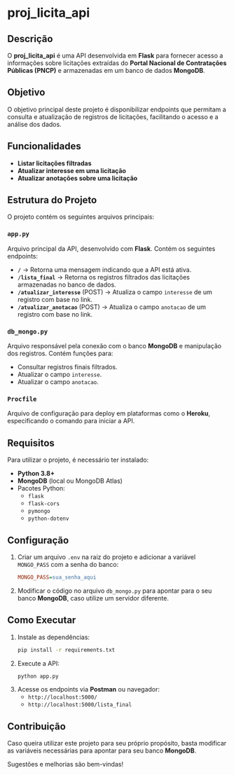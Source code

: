# proj_licita_api

## Descrição
O **proj_licita_api** é uma API desenvolvida em **Flask** para fornecer acesso a informações sobre licitações extraídas do **Portal Nacional de Contratações Públicas (PNCP)** e armazenadas em um banco de dados **MongoDB**.

## Objetivo
O objetivo principal deste projeto é disponibilizar endpoints que permitam a consulta e atualização de registros de licitações, facilitando o acesso e a análise dos dados.

## Funcionalidades
- **Listar licitações filtradas**
- **Atualizar interesse em uma licitação**
- **Atualizar anotações sobre uma licitação**

## Estrutura do Projeto
O projeto contém os seguintes arquivos principais:

### `app.py`
Arquivo principal da API, desenvolvido com **Flask**. Contém os seguintes endpoints:
- **`/`** → Retorna uma mensagem indicando que a API está ativa.
- **`/lista_final`** → Retorna os registros filtrados das licitações armazenadas no banco de dados.
- **`/atualizar_interesse`** (POST) → Atualiza o campo `interesse` de um registro com base no link.
- **`/atualizar_anotacao`** (POST) → Atualiza o campo `anotacao` de um registro com base no link.

### `db_mongo.py`
Arquivo responsável pela conexão com o banco **MongoDB** e manipulação dos registros. Contém funções para:
- Consultar registros finais filtrados.
- Atualizar o campo `interesse`.
- Atualizar o campo `anotacao`.

### `Procfile`
Arquivo de configuração para deploy em plataformas como o **Heroku**, especificando o comando para iniciar a API.

## Requisitos
Para utilizar o projeto, é necessário ter instalado:
- **Python 3.8+**
- **MongoDB** (local ou MongoDB Atlas)
- Pacotes Python:
  - `flask`
  - `flask-cors`
  - `pymongo`
  - `python-dotenv`

## Configuração
1. Criar um arquivo `.env` na raiz do projeto e adicionar a variável `MONGO_PASS` com a senha do banco:
   ```ini
   MONGO_PASS=sua_senha_aqui
   ```
2. Modificar o código no arquivo `db_mongo.py` para apontar para o seu banco **MongoDB**, caso utilize um servidor diferente.

## Como Executar

1. Instale as dependências:
   ```bash
   pip install -r requirements.txt
   ```
2. Execute a API:
   ```bash
   python app.py
   ```
3. Acesse os endpoints via **Postman** ou navegador:
   - `http://localhost:5000/`
   - `http://localhost:5000/lista_final`

## Contribuição
Caso queira utilizar este projeto para seu próprio propósito, basta modificar as variáveis necessárias para apontar para seu banco **MongoDB**.

Sugestões e melhorias são bem-vindas!
